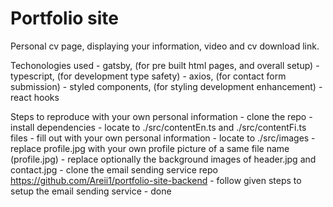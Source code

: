# Portfolio site
Personal cv page, displaying your information, video and cv download link.

Techonologies used
    - gatsby, (for pre built html pages, and overall setup)
    - typescript, (for development type safety)
    - axios, (for contact form submission)
    - styled components, (for styling development enhancement)
    - react hooks

Steps to reproduce with your own personal information
    - clone the repo
    - install dependencies
    - locate to ./src/contentEn.ts and ./src/contentFi.ts files
    - fill out with your own personal information
    - locate to ./src/images
    - replace profile.jpg with your own profile picture of a same file name (profile.jpg)
    - replace optionally the background images of header.jpg and contact.jpg
    - clone the email sending service repo https://github.com/Areii1/portfolio-site-backend
    - follow given steps to setup the email sending service
    - done